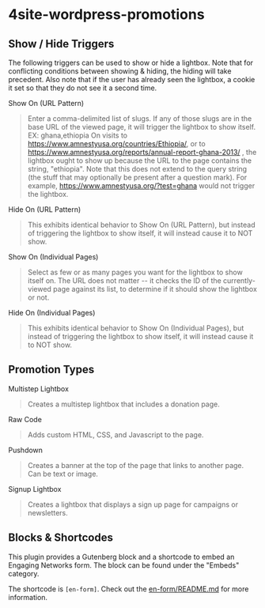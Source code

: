 # 4site-wordpress-promotions

## Show / Hide Triggers

The following triggers can be used to show or hide a lightbox. Note that for conflicting conditions between showing & hiding, the hiding will take precedent. Also note that if the user has already seen the lightbox, a cookie it set so that they do not see it a second time.

Show On (URL Pattern)

> Enter a comma-delimited list of slugs. If any of those slugs are in the base URL of the viewed page, it will trigger the lightbox to show itself.
> EX: ghana,ethiopia
> On visits to https://www.amnestyusa.org/countries/Ethiopia/, or to https://www.amnestyusa.org/reports/annual-report-ghana-2013/ , the lightbox ought to show up because the URL to the page contains the string, "ethiopia". Note that this does not extend to the query string (the stuff that may optionally be present after a question mark). For example, https://www.amnestyusa.org/?test=ghana would not trigger the lightbox.

Hide On (URL Pattern)

> This exhibits identical behavior to Show On (URL Pattern), but instead of triggering the lightbox to show itself, it will instead cause it to NOT show.

Show On (Individual Pages)

> Select as few or as many pages you want for the lightbox to show itself on. The URL does not matter -- it checks the ID of the currently-viewed page against its list, to determine if it should show the lightbox or not.

Hide On (Individual Pages)

> This exhibits identical behavior to Show On (Individual Pages), but instead of triggering the lightbox to show itself, it will instead cause it to NOT show.

## Promotion Types

Multistep Lightbox

> Creates a multistep lightbox that includes a donation page.

Raw Code

> Adds custom HTML, CSS, and Javascript to the page.

Pushdown

> Creates a banner at the top of the page that links to another page. Can be text or image.

Signup Lightbox

> Creates a lightbox that displays a sign up page for campaigns or newsletters.

## Blocks & Shortcodes

This plugin provides a Gutenberg block and a shortcode to embed an Engaging Networks form. The block can be found under the "Embeds" category.

The shortcode is `[en-form]`. Check out the [en-form/README.md](en-form/README.md) for more information.
